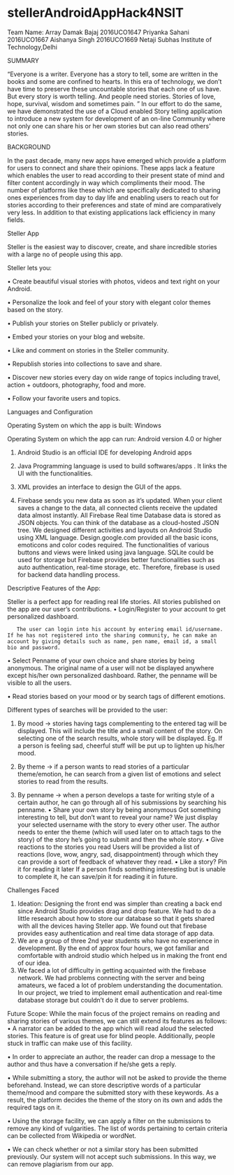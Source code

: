 ﻿# stellerAndroidAppHack4NSIT
Team Name: Array
Damak Bajaj 2016UCO1647
Priyanka Sahani 2016UCO1667
Aishanya Singh 2016UCO1669
Netaji Subhas Institute of Technology,Delhi

SUMMARY

“Everyone is a writer. Everyone has a story to tell, some are written in the books and some are confined to hearts. In this era of technology, we don’t have time to preserve these uncountable stories that each one of us have. But every story is worth telling.
And people need stories. Stories of love, hope, survival, wisdom and sometimes pain. ”
In our effort to do the same, we have demonstrated the use of a Cloud enabled Story telling application  to introduce a new system for development of an on-line Community where not only one can share his or her own stories but can also read others’ stories.

BACKGROUND

In the past decade, many new apps have emerged which provide a platform for users to connect and share their opinions. These apps lack a feature which enables the user to read according to their present state of mind and filter content accordingly in way which compliments their mood. 
The number of platforms like these which are specifically dedicated to sharing ones experiences from day to day life and enabling users to reach out for stories according to their preferences and state of mind are comparatively very less. In addition to that existing applications lack efficiency in many fields.





Steller App

Steller is the easiest way to discover, create, and share incredible stories with a large no of people using this app.

Steller lets you: 

• Create beautiful visual stories with photos, videos and text right on your Android.

• Personalize the look and feel of your story with elegant color themes based on the story.

• Publish your stories on Steller publicly or privately.

• Embed your stories on your blog and website.

• Like and comment on stories in the Steller community.

• Republish stories into collections to save and share.

• Discover new stories every day on wide range of topics including travel, action + outdoors, photography, food and more.

• Follow your favorite users and topics.

Languages and Configuration

Operating System on which the app is built: Windows

Operating System on which the app can run: Android version 4.0 or higher

1.  Android Studio is an official IDE for developing Android apps

2. Java Programming language is used to build softwares/apps . It links the UI with the functionalities.

3. XML provides an interface to design the GUI of the apps. 

4. Firebase sends you new data as soon as it’s updated. When your client saves a change to the data, all connected clients receive the updated data almost instantly. All Firebase Real time Database data is stored as JSON objects. You can think of the database as a cloud-hosted JSON tree.
We designed different activities and layouts on Android Studio using XML language. Design.google.com provided all the basic icons, emoticons and color codes required. The functionalities of various buttons and views were linked using java language. SQLite could be used for storage but Firebase provides better functionalities such as auto authentication, real-time storage, etc. Therefore, firebase is used for backend data handling process.


Descriptive Features of the App:

Steller is a perfect app for reading real life stories. All stories published on the app are our user’s contributions.
•	Login/Register to your account to get personalized dashboard.

       The user can login into his account by entering email id/username. If he has not registered into the sharing community, he can make an account by giving details such as name, pen name, email id, a small bio and password. 
•	Select Penname of your own choice and share stories by being anonymous.
The original name of a user will not be displayed anywhere except his/her own personalized dashboard.  Rather, the penname will be visible to all the users.

•	Read stories based on your mood or by search tags of different emotions.


Different types of searches will be provided to the user:

1. By mood -> stories having tags complementing to the entered tag will be displayed. This will include the title and a small content of the story. On selecting one of the search results, whole story will be displayed. Eg. If a person is feeling sad, cheerful stuff will be put up to lighten up his/her mood.

2. By theme -> if a person wants to read stories of a particular theme/emotion, he can search from a given list of emotions and select stories to read from the results.

3. By penname -> when a person develops a taste for writing style of a certain author, he can go through all of his submissions by searching his penname.
•	Share your own story by being anonymous
Got something interesting to tell, but don’t want to reveal your name? We just display your selected username with the story to every other user. The author needs to enter the theme (which will used later on to attach tags to the story) of the story he’s going to submit and then the whole story.
•	Give reactions to the stories you read
Users will be provided a list of reactions (love, wow, angry, sad, disappointment) through which they can provide a sort of feedback of whatever they read. 
•	Like a story? Pin it for reading it later
If a person finds something interesting but is unable to complete it, he can save/pin it for reading it in future.

Challenges Faced
1.	Ideation: Designing the front end was simpler than creating a back end since Android Studio provides drag and drop feature. We had to do a little research about how to store our database so that it gets shared with all the devices having Steller app. We found out that firebase provides easy authentication and real time data storage of app data.
2.	We are a group of three 2nd year students who have no experience in development. By the end of approx four hours, we got familiar and comfortable with android studio which helped us in making the front end of our idea. 
3.	We faced a lot of difficulty in getting acquainted with the firebase network. We had problems connecting with the server and being amateurs, we faced a lot of problem understanding the documentation. In our project, we tried to implement email authentication and real-time database storage but couldn’t do it due to server problems.  


Future Scope:
While the main focus of the project remains on reading and sharing stories of various themes, we can still extend its features as follows:
•	A narrator can be added to the app which will read aloud the selected stories. This feature is of great use for blind people. Additionally, people stuck in traffic can make use of this facility.

•	In order to appreciate an author, the reader can drop a message to the author and thus have a conversation if he/she gets a reply.

•	While submitting a story, the author will not be asked to provide the theme beforehand. Instead, we can store descriptive words of a particular theme/mood and compare the submitted story with these keywords. As a result, the platform decides the theme of the story on its own and adds the required tags on it.

•	Using the storage facility, we can apply a filter on the submissions to remove any kind of vulgarities. The list of words pertaining to certain criteria can be collected from Wikipedia or wordNet.

•	We can check whether or not a similar story has been submitted previously. Our system will not accept such submissions. In this way, we can remove plagiarism from our app.
